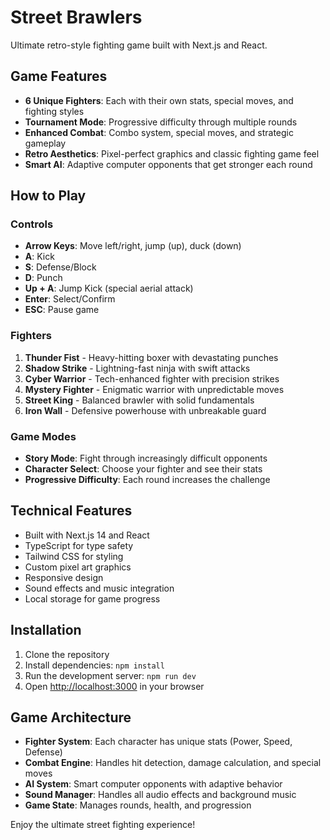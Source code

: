 # Street Brawlers

Ultimate retro-style fighting game built with Next.js and React.

## Game Features

- **6 Unique Fighters**: Each with their own stats, special moves, and fighting styles
- **Tournament Mode**: Progressive difficulty through multiple rounds
- **Enhanced Combat**: Combo system, special moves, and strategic gameplay
- **Retro Aesthetics**: Pixel-perfect graphics and classic fighting game feel
- **Smart AI**: Adaptive computer opponents that get stronger each round

## How to Play

### Controls
- **Arrow Keys**: Move left/right, jump (up), duck (down)
- **A**: Kick
- **S**: Defense/Block
- **D**: Punch
- **Up + A**: Jump Kick (special aerial attack)
- **Enter**: Select/Confirm
- **ESC**: Pause game

### Fighters

1. **Thunder Fist** - Heavy-hitting boxer with devastating punches
2. **Shadow Strike** - Lightning-fast ninja with swift attacks
3. **Cyber Warrior** - Tech-enhanced fighter with precision strikes
4. **Mystery Fighter** - Enigmatic warrior with unpredictable moves
5. **Street King** - Balanced brawler with solid fundamentals
6. **Iron Wall** - Defensive powerhouse with unbreakable guard

### Game Modes

- **Story Mode**: Fight through increasingly difficult opponents
- **Character Select**: Choose your fighter and see their stats
- **Progressive Difficulty**: Each round increases the challenge

## Technical Features

- Built with Next.js 14 and React
- TypeScript for type safety
- Tailwind CSS for styling
- Custom pixel art graphics
- Responsive design
- Sound effects and music integration
- Local storage for game progress

## Installation

1. Clone the repository
2. Install dependencies: `npm install`
3. Run the development server: `npm run dev`
4. Open [http://localhost:3000](http://localhost:3000) in your browser

## Game Architecture

- **Fighter System**: Each character has unique stats (Power, Speed, Defense)
- **Combat Engine**: Handles hit detection, damage calculation, and special moves
- **AI System**: Smart computer opponents with adaptive behavior
- **Sound Manager**: Handles all audio effects and background music
- **Game State**: Manages rounds, health, and progression

Enjoy the ultimate street fighting experience!
